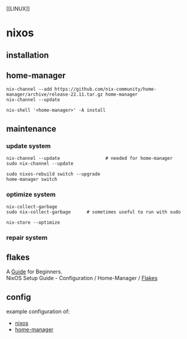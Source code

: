 [[LINUX]]

# nixos  

## installation  

## home-manager  
```
nix-channel --add https://github.com/nix-community/home-manager/archive/release-22.11.tar.gz home-manager
nix-channel --update

nix-shell '<home-manager>' -A install
```

## maintenance 
### update system
```
nix-channel --update                 # needed for home-manager
sudo nix-channel --update            

sudo nixos-rebuild switch --upgrade
home-manager switch
```
### optimize system  
```
nix-collect-garbage
sudo nix-collect-garbage      # sometimes useful to run with sudo

nix-store --optimize
```
### repair system  

## flakes  
A [Guide](https://thiscute.world/en/posts/nixos-and-flake-basics/#advantages-of-nix) for Beginners.  
NixOS Setup Guide - Configuration / Home-Manager / [Flakes](https://www.youtube.com/watch?v=AGVXJ-TIv3Y)  


## config  
example configuration of:
- [nixos](configuration-nix.md)
- [home-manager](home-nix.md)


